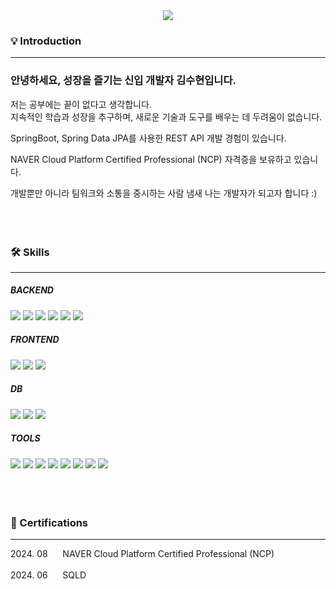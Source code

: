 <div align="center">
  <img src="https://capsule-render.vercel.app/api?type=Venom&color=FCF53C&text=suhyeon&height=150&section=header" />
</div>


<!--
[![Top Langs](https://github-readme-stats.vercel.app/api/top-langs/?username=KSH3535)](https://github.com/anuraghazra/github-readme-stats)   

[![suhyeon's GitHub stats](https://github-readme-stats.vercel.app/api?username=KSH3535)](https://github.com/anuraghazra/github-readme-stats)   

![suhyeon's GitHub stats](https://github-readme-stats.vercel.app/api?username=KSH3535&hide=contribs,prs&show_icons=true&theme=테마)
-->




### 💡 Introduction
***
### 안녕하세요, 성장을 즐기는 신입 개발자 김수현입니다.
저는 공부에는 끝이 없다고 생각합니다.   
지속적인 학습과 성장을 추구하며, 새로운 기술과 도구를 배우는 데 두려움이 없습니다.  

SpringBoot, Spring Data JPA를 사용한 REST API 개발 경험이 있습니다.   

NAVER Cloud Platform Certified Professional (NCP) 자격증을 보유하고 있습니다.   

개발뿐만 아니라 팀워크와 소통을 중시하는 사람 냄새 나는 개발자가 되고자 합니다 :)
<br><br><br><br>


### 🛠️ Skills
***
<div>
  <h5>BACKEND</h5>
  <img src="https://img.shields.io/badge/java-007396?style=flat&logo=java&logoColor=white">
  <img src="https://img.shields.io/badge/Spring-6DB33F?style=flat&logo=Spring&logoColor=white" />
  <img src="https://img.shields.io/badge/Spring%20Boot-6DB33F?style=flat&logo=Spring%20Boot&logoColor=white" />
  <img src="https://img.shields.io/badge/JPA-6DB33F?style=flat&logo=JPA&logoColor=white" />
  <img src="https://img.shields.io/badge/Querydsl-0854C1?style=flat&logo=Querydsl&logoColor=white">
  <img src="https://img.shields.io/badge/Spring_Security-6DB33F?style=flat&logo=Spring-Security&logoColor=white" />
  <br>
  
  <h5>FRONTEND</h5>
  <img src="https://img.shields.io/badge/HTML5-E34F26?style=flat&logo=HTML5&logoColor=white" />
	<img src="https://img.shields.io/badge/CSS3-1572B6?style=flat&logo=CSS3&logoColor=white" />
	<img src="https://img.shields.io/badge/JavaScript-F7DF1E?style=flat&logo=JavaScript&logoColor=white" />
  <!--
	<img src="https://img.shields.io/badge/React-61DAFB?style=flat&logo=React&logoColor=white" />
  <img src="https://img.shields.io/badge/Vue.js-35495E?style=flat&logo=vue.js&logoColor=4FC08D" />
  -->
  <br>

  <h5>DB</h5>
  <img src="https://img.shields.io/badge/mysql-4479A1?style=flat&logo=MySQL&logoColor=white">
  <img src="https://img.shields.io/badge/MariaDB-003545?style=flat&logo=MariaDB&logoColor=white" />
  <img src="https://img.shields.io/badge/Redis-DC382D?style=flat&logo=Redis&logoColor=white">
  <br>

  <h5>TOOLS</h5>
  <img src="https://img.shields.io/badge/IntelliJIDEA-000000.svg?style=flat&logo=intellij-idea&logoColor=white" >
  <img src="https://img.shields.io/badge/Eclipse%20IDE-2C2255?style=flat&logo=EclipseIDE&logoColor=white" />
  <img src="https://img.shields.io/badge/Visual%20Studio%20Code-007ACC?style=flat&logo=VisualStudioCode&logoColor=white" />
  <img src="https://img.shields.io/badge/Postman-FF6C37?style=flat&logo=postman&logoColor=white">
  <img src="https://img.shields.io/badge/figma-%23F24E1E.svg?style=flat&logo=figma&logoColor=white">
  <img src="https://img.shields.io/badge/slack-4A154B?style=flat&amp;logo=Slack&amp;logoColor=white" />
  <img src="https://img.shields.io/badge/jira-%230A0FFF.svg?style=flat&logo=jira&logoColor=white">
  <img src="https://img.shields.io/badge/Notion-000000?style=flat&logo=notion&logoColor=white" />
</div>
<br><br><br>



### 🪪 Certifications
***
<div>
  <span>2024. 08&nbsp;&nbsp;&nbsp;&nbsp;&nbsp;&nbsp;NAVER Cloud Platform Certified Professional (NCP)</span><br><br>
  <span>2024. 06&nbsp;&nbsp;&nbsp;&nbsp;&nbsp;&nbsp;SQLD</span>
</div>
<br><br><br>


<!--
### 📌 Portfolio
***



<img src="https://capsule-render.vercel.app/api?type=waving&color=BDBDC8&height=150&section=footer" />
-->




<!--
**KSH3535/KSH3535** is a ✨ _special_ ✨ repository because its `README.md` (this file) appears on your GitHub profile.

Here are some ideas to get you started:

- 🔭 I’m currently working on ...
- 🌱 I’m currently learning ...
- 👯 I’m looking to collaborate on ...
- 🤔 I’m looking for help with ...
- 💬 Ask me about ...
- 📫 How to reach me: ...
- 😄 Pronouns: ...
- ⚡ Fun fact: ...
-->
